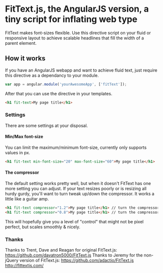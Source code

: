# FitText.js, the AngularJS version, a tiny script for inflating web type
FitText makes font-sizes flexible. Use this directive script on your fluid or responsive layout to achieve scalable headlines that fill the width of a parent element.

## How it works
If you have an AngularJS webapp and want to achieve fluid text, just require this directive as a dependancy to your module.
```js
var app = angular.module('yourAwesomeApp', ['fitText']);
```
After that you can use the directive in your templates.
```html
<h1 fit-text>My page title</h1>
```

### Settings
There are some settings at your disposal.
#### Min/Max font-size
You can limit the maximum/minimum font-size, currently only supports values in px.
```html
<h1 fit-text min-font-size="20" max-font-size="60">My page title</h1>
```
#### The compressor
The default setting works pretty well, but when it doesn't FitText has one more setting you can adjust. If your text resizes poorly or is resizing all hurdy gurdy, you'll want to turn tweak up/down the compressor. It works a little like a guitar amp.
```html
<h1 fit-text compressor="1.2">My page title</h1> // turn the compressor up (font will shrink a bit more aggressively)
<h1 fit-text compressor="0.8">My page title</h1> // turn the compressor down (font will shrink less aggressively)
```
This will hopefully give you a level of "control" that might not be pixel perfect, but scales smoothly & nicely.

### Thanks
Thanks to Trent, Dave and Reagan for original FitText.js: https://github.com/davatron5000/FitText.js
Thanks to Jeremy for the non-jQuery version of FitText.js: https://github.com/adactio/FitText.js
http://fittextjs.com/
